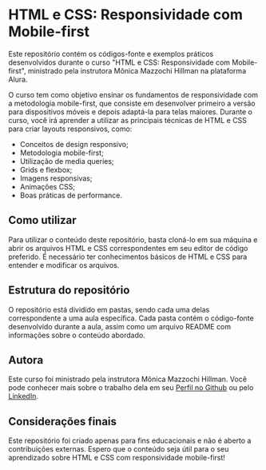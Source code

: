 # HTML e CSS: Responsividade com Mobile-first

Este repositório contém os códigos-fonte e exemplos práticos desenvolvidos durante o curso "HTML e CSS: Responsividade com Mobile-first", ministrado pela instrutora Mônica Mazzochi Hillman na plataforma Alura.

O curso tem como objetivo ensinar os fundamentos de responsividade com a metodologia mobile-first, que consiste em desenvolver primeiro a versão para dispositivos móveis e depois adaptá-la para telas maiores. Durante o curso, você irá aprender a utilizar as principais técnicas de HTML e CSS para criar layouts responsivos, como:

- Conceitos de design responsivo;
- Metodologia mobile-first;
- Utilização de media queries;
- Grids e flexbox;
- Imagens responsivas;
- Animações CSS;
- Boas práticas de performance.

## Como utilizar

Para utilizar o conteúdo deste repositório, basta cloná-lo em sua máquina e abrir os arquivos HTML e CSS correspondentes em seu editor de código preferido. É necessário ter conhecimentos básicos de HTML e CSS para entender e modificar os arquivos.

## Estrutura do repositório

O repositório está dividido em pastas, sendo cada uma delas correspondente a uma aula específica. Cada pasta contém o código-fonte desenvolvido durante a aula, assim como um arquivo README com informações sobre o conteúdo abordado.

## Autora

Este curso foi ministrado pela instrutora Mônica Mazzochi Hillman. Você pode conhecer mais sobre o trabalho dela em seu [Perfil no Github](https://github.com/MonicaHillman) ou pelo [LinkedIn](https://www.linkedin.com/in/monicamhillman/).

## Considerações finais

Este repositório foi criado apenas para fins educacionais e não é aberto a contribuições externas. Espero que o conteúdo seja útil para o seu aprendizado sobre HTML e CSS com responsividade mobile-first!
